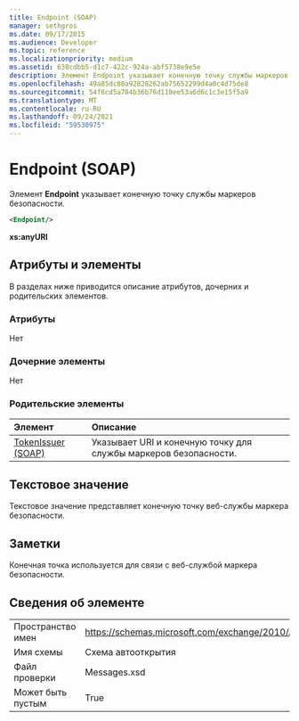 ```yaml
---
title: Endpoint (SOAP)
manager: sethgros
ms.date: 09/17/2015
ms.audience: Developer
ms.topic: reference
ms.localizationpriority: medium
ms.assetid: 630cdbb5-d1c7-422c-924a-abf5738e9e5e
description: Элемент Endpoint указывает конечную точку службы маркеров безопасности.
ms.openlocfilehash: 49a85dc80a92828262ab75652299d4a0c4d75de8
ms.sourcegitcommit: 54f6cd5a704b36b76d110ee53a6d6c1c3e15f5a9
ms.translationtype: MT
ms.contentlocale: ru-RU
ms.lasthandoff: 09/24/2021
ms.locfileid: "59530975"
---
```

# <a name="endpoint-soap"></a>Endpoint (SOAP)

Элемент **Endpoint** указывает конечную точку службы маркеров безопасности. 
  
```XML
<Endpoint/>
```

 **xs:anyURI**
## <a name="attributes-and-elements"></a>Атрибуты и элементы

В разделах ниже приводится описание атрибутов, дочерних и родительских элементов.
  
### <a name="attributes"></a>Атрибуты

Нет
  
### <a name="child-elements"></a>Дочерние элементы

Нет
  
### <a name="parent-elements"></a>Родительские элементы

|**Элемент**|**Описание**|
|:-----|:-----|
|[TokenIssuer (SOAP)](tokenissuer-soap.md) <br/> |Указывает URI и конечную точку для службы маркеров безопасности.  <br/> |
   
## <a name="text-value"></a>Текстовое значение

Текстовое значение представляет конечную точку веб-службы маркера безопасности.
  
## <a name="remarks"></a>Заметки

Конечная точка используется для связи с веб-службой маркера безопасности.
  
## <a name="element-information"></a>Сведения об элементе

|||
|:-----|:-----|
|Пространство имен  <br/> |https://schemas.microsoft.com/exchange/2010/Autodiscover  <br/> |
|Имя схемы  <br/> |Схема автооткрытия  <br/> |
|Файл проверки  <br/> |Messages.xsd  <br/> |
|Может быть пустым  <br/> |True  <br/> |
   

